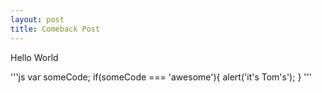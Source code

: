```yaml
---
layout: post
title: Comeback Post
---
```

Hello World

'''js
    var someCode;
    if(someCode === 'awesome'){
       alert('it's Tom's');
    }
'''